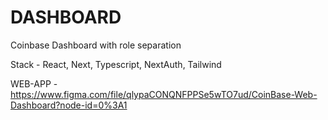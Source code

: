 # DASHBOARD 
Coinbase Dashboard with role separation

Stack - React, Next, Typescript, NextAuth, Tailwind

WEB-APP - https://www.figma.com/file/qlypaCONQNFPPSe5wTO7ud/CoinBase-Web-Dashboard?node-id=0%3A1
